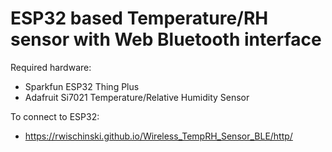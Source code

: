 # ESP32 based Temperature/RH sensor with Web Bluetooth interface

Required hardware:
* Sparkfun ESP32 Thing Plus
* Adafruit Si7021 Temperature/Relative Humidity Sensor

To connect to ESP32:
* https://rwischinski.github.io/Wireless_TempRH_Sensor_BLE/http/

